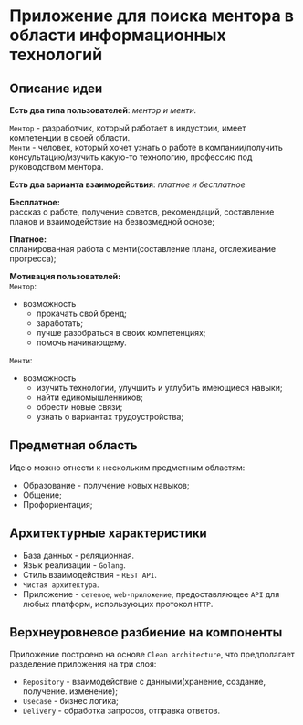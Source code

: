 # Приложение для поиска ментора в области информационных технологий

## Описание идеи
**Есть два типа пользователей**: *ментор и менти.*

`Ментор` - разработчик, который работает в индустрии, имеет компетенции в своей области.  
`Менти` - человек, который хочет узнать о работе в компании/получить консультацию/изучить какую-то технологию, профессию под руководством ментора.  

**Есть два варианта взаимодействия**: *платное и бесплатное*  

**Бесплатное:**  
рассказ о работе, получение советов, рекомендаций, составление планов и взаимодействие на безвозмедной основе;

**Платное:**  
спланированная работа с менти(составление плана, отслеживание прогресса);

**Мотивация пользователей:**  
`Ментор`:
- возможность
  - прокачать свой бренд;
  - заработать;
  - лучше разобраться в своих компетенциях;
  - помочь начинающему.

`Менти`:
- возможность
  - изучить технологии, улучшить и углубить имеющиеся навыки;
  - найти единомышленников;
  - обрести новые связи;
  - узнать о вариантах трудоустройства;

## Предметная область
Идею можно отнести к нескольким предметным областям:
  - Образование - получение новых навыков;
  - Общение;
  - Профориентация;

## Архитектурные характеристики  

- База данных - реляционная.
- Язык реализации - `Golang`.
- Стиль взаимодействия - `REST API`.
- `Чистая архитектура`.
- Приложение - `сетевое`, `web-приложение`, 
предоставляющее `API` для любых платформ, использующих протокол `HTTP`.

## Верхнеуровневое разбиение на компоненты

Приложение построено на основе `Clean architecture`, что предполагает
разделение приложения на три слоя:  
- `Repository` - взаимодействие с данными(хранение, создание, получение. изменение);
- `Usecase` - бизнес логика;
- `Delivery` - обработка запросов, отправка ответов.



